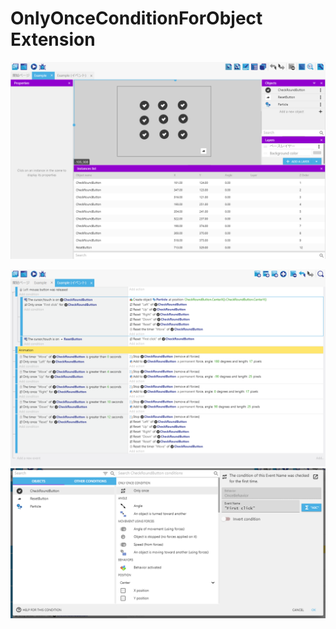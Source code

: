 # OnlyOnceConditionForObject Extension
 
![Example project scene](./images/2021-11-04_212615.png)

![Example project event](./images/2021-11-04_212457.png)
![Example project condition](./images/2021-11-04_212720.png)
